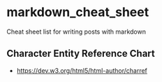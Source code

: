 # markdown_cheat_sheet
Cheat sheet list for writing posts with markdown

## Character Entity Reference Chart
- https://dev.w3.org/html5/html-author/charref
